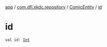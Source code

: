 [app](../../index.md) / [com.dfl.xkdc.repository](../index.md) / [ComicEntity](index.md) / [id](./id.md)

# id

`val id: `[`Int`](https://kotlinlang.org/api/latest/jvm/stdlib/kotlin/-int/index.html)